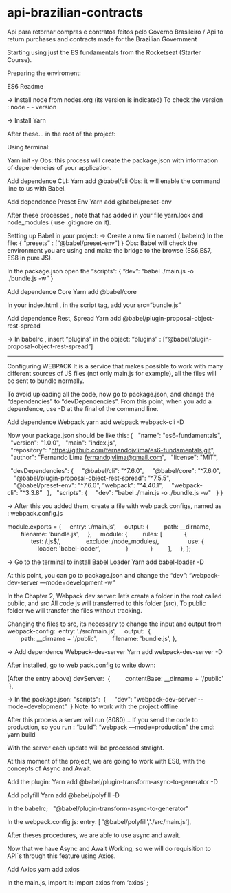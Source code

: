 # api-brazilian-contracts
Api para retornar compras e contratos feitos pelo Governo Brasileiro / Api to return purchases and contracts made for the Brazilian Government

Starting using just the ES fundamentals from the Rocketseat (Starter Course).

Preparing the enviroment:

ES6 Readme

-> Install node from nodes.org (its version is indicated)
To check the version : node  - - version

-> Install Yarn 

After these… in the root of the project:

Using terminal:

Yarn init -y
Obs: this process will create the package.json with information of dependencies of your application.

Add dependence CLI:
Yarn add @babel/cli
Obs: it will enable the command line to us with Babel.

Add dependence Preset Env
Yarn add @babel/preset-env

After these processes , note that has added in your file yarn.lock and node_modules ( use .gitignore on it).

Setting up Babel in your project:
-> Create a new file named (.babelrc)
In the file:
{
	“presets” : [“@babel/preset-env”]
}
Obs: Babel will check the environment you are using and make the bridge to the browse (ES6,ES7, ES8 in pure JS).

In the package.json open the “scripts”: 
{
	“dev”: “babel ./main.js -o ./bundle.js -w”
}

Add dependence Core
Yarn add @babel/core

In your index.html , in the script tag, add your src=“bundle.js”

Add dependence Rest, Spread
Yarn add @babel/plugin-proposal-object-rest-spread

-> In babelrc , insert “plugins” in the object:
“plugins” : [“@babel/plugin-proposal-object-rest-spread”]

*********
Configuring WEBPACK
It is a service that makes possible to work with many different sources of JS files (not only main.js for example), all the files will be sent to bundle normally.

To avoid uploading all the code, now go to package.json, and change the “dependencies” to “devDependencies”.
From this point, when you add a dependence, use -D at the final of the command line.

Add dependence Webpack
yarn add webpack webpack-cli -D

Now your package.json should be like this:
{
  "name": "es6-fundamentals",
  "version": "1.0.0",
  "main": "index.js",
  "repository": "https://github.com/fernandojvlima/es6-fundamentals.git",
  "author": "Fernando Lima <fernandojvlima@gmail.com>",
  "license": "MIT",

  "devDependencies": {
    "@babel/cli": "^7.6.0",
    "@babel/core": "^7.6.0",
    "@babel/plugin-proposal-object-rest-spread": "^7.5.5",
    "@babel/preset-env": "^7.6.0",
    ”webpack": "^4.40.1",
    "webpack-cli": "^3.3.8”
  },
  "scripts": {
    "dev": "babel ./main.js -o ./bundle.js -w"
  }
}


-> After this you added them, create a file with web pack configs, named as : webpack.config.js

module.exports = {
    entry: ‘./main.js',
    output: {
        path: __dirname,
        filename: 'bundle.js',
    },
    module: {
        rules: [
            {
              test: /\.js$/,
              exclude: /node_modules/,  
              use: {
                  loader: 'babel-loader',
              }
            }
        ],
    },
};

-> Go to the terminal to install Babel Loader
Yarn add babel-loader -D

At this point, you can go to package.json  and change the “dev”: “webpack-dev-server —mode=development -w“

In the Chapter 2, Webpack dev server: let’s create a folder in the root called public, and src 
All code  js will transferred to this folder (src), 
To public folder we will transfer the files without tracking.

Changing the files to src, its necessary to change the input and output from  webpack-config:
 entry: './src/main.js',
    output: 
{
        path: __dirname + '/public',
        filename: 'bundle.js',
},

-> Add dependence Webpack-dev-server
Yarn add webpack-dev-server -D  

After installed, go to web pack.config to write down:

(After the entry above)
devServer: 
{
        contentBase: __dirname + '/public'
 },

-> In the package.json:
"scripts": 
{
    "dev": "webpack-dev-server --mode=development"
 }
Note: to work with the project offline

After this process a server will run (8080)…
 If you send the code to production, so you run :
“build”: “webpack —mode=production”
the cmd: yarn build 

With the server each update will be processed straight.

At this moment of the project, we are going to work with ES8, with the concepts of Async and Await.


Add the plugin:
Yarn add @babel/plugin-transform-async-to-generator -D

Add polyfill
Yarn add @babel/polyfill -D

In the babelrc;
  "@babel/plugin-transform-async-to-generator"

In the webpack.config.js:
entry: [ '@babel/polyfill','./src/main.js'],

After theses procedures, we are able to use async and await.

Now that we have Async and Await Working, so we will do requisition to API`s through this feature using Axios.

Add Axios
yarn add axios 

In the main.js, import it:
Import axios from ‘axios’ ;

